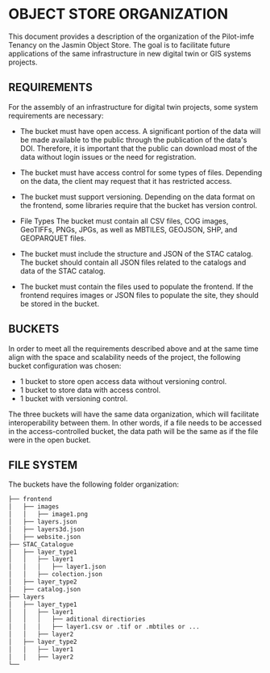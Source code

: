# OBJECT STORE ORGANIZATION

This document provides a description of the organization of the Pilot-imfe Tenancy on the Jasmin Object Store. The goal is to facilitate future applications of the same infrastructure in new digital twin or GIS systems projects.

## REQUIREMENTS

For the assembly of an infrastructure for digital twin projects, some system requirements are necessary:
- The bucket must have open access.
A significant portion of the data will be made available to the public through the publication of the data's DOI. Therefore, it is important that the public can download most of the data without login issues or the need for registration.

- The bucket must have access control for some types of files.
Depending on the data, the client may request that it has restricted access.

- The bucket must support versioning.
Depending on the data format on the frontend, some libraries require that the bucket has version control.

- File Types
The bucket must contain all CSV files, COG images, GeoTIFFs, PNGs, JPGs, as well as MBTILES, GEOJSON, SHP, and GEOPARQUET files.

- The bucket must include the structure and JSON of the STAC catalog.
The bucket should contain all JSON files related to the catalogs and data of the STAC catalog.

- The bucket must contain the files used to populate the frontend.
If the frontend requires images or JSON files to populate the site, they should be stored in the bucket.

## BUCKETS
In order to meet all the requirements described above and at the same time align with the space and scalability needs of the project, the following bucket configuration was chosen:

- 1 bucket to store open access data without versioning control.
- 1 bucket to store data with access control.
- 1 bucket with versioning control.

The three buckets will have the same data organization, which will facilitate interoperability between them. In other words, if a file needs to be accessed in the access-controlled bucket, the data path will be the same as if the file were in the open bucket.

## FILE SYSTEM
The buckets have the following folder organization:

```markdown
├── frontend
│   ├── images
│   │   ├── image1.png
│   ├── layers.json
│   ├── layers3d.json
│   ├── website.json
├── STAC_Catalogue
│   ├── layer_type1
│   │   ├── layer1
│   │   │   ├── layer1.json
│   │   ├── colection.json
│   ├── layer_type2
│   ├── catalog.json
├── layers
│   ├── layer_type1
│   │   ├── layer1
│   │   │   ├── aditional directiories
│   │   │   ├── layer1.csv or .tif or .mbtiles or ...
│   │   ├── layer2
│   ├── layer_type2
│   │   ├── layer1
│   │   ├── layer2
└── 
```
